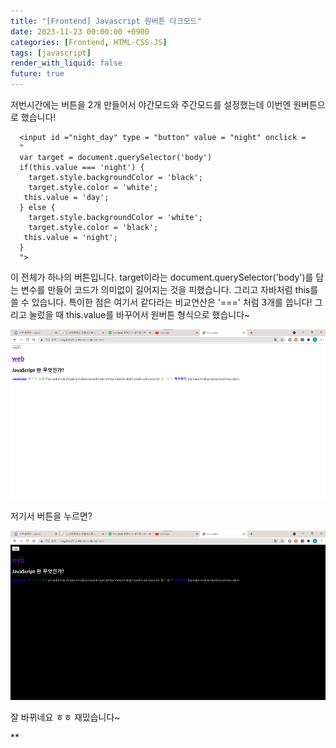 ```yaml
---
title: "[Frontend] Javascript 원버튼 다크모드"
date: 2023-11-23 00:00:00 +0900
categories: [Frontend, HTML-CSS-JS]
tags: [javascript]
render_with_liquid: false
future: true
---
```


저번시간에는 버튼을 2개 만들어서 야간모드와 주간모드를 설정했는데 이번엔 원버튼으로 했습니다!

```
  <input id ="night_day" type = "button" value = "night" onclick = 
  "
  var target = document.querySelector('body')
  if(this.value === 'night') {
    target.style.backgroundColor = 'black';
    target.style.color = 'white';  
   this.value = 'day';
  } else {
    target.style.backgroundColor = 'white';
    target.style.color = 'black';  
   this.value = 'night';
  }   
  ">
```

이 전체가 하나의 버튼입니다. target이라는 document.querySelector('body')를 담는 변수를 만들어 코드가 의미없이 길어지는 것을 피했습니다. 그리고 자바처럼 this를 쓸 수 있습니다. 특이한 점은 여기서 같다라는 비교연산은 '===' 처럼 3개를 씁니다! 그리고 눌렀을 때 this.value를 바꾸어서 원버튼 형식으로 했습니다~

![Desktop View](/assets/img/Frontend/HTML-CSS-JS/JS-One-Button/1.png)

저기서 버튼을 누르면?

![Desktop View](/assets/img/Frontend/HTML-CSS-JS/JS-One-Button/2.png)

잘 바뀌네요 ㅎㅎ 재밌습니다~

**<script>**영역에선 프로그래밍 언어처럼 쓸수 있죠? 이것을 통해서 간단한 문자열 배열을 만들어봤습니다.

```
    <script>
        var coworkers = ['egoing','egoing','egoing']
        document.write(coworkers)
        coworkers.push("\nddfdf")
        document.write(coworkers)
    </script>
```

여기는 sql처럼 문자열을 var로 합니다!그리고 출력문은 document.write()로 합니다! 파이썬에서 append()와 같은 역할을 하는 것은 push()입니다. 이러면 여기에 인자로 들어간 것이 마지막에 추가가 되죠!

![Desktop View](/assets/img/Frontend/HTML-CSS-JS/JS-One-Button/3.png)

잘 출력이 됩니다~

이번 시간에는 여기까지 하겠습니다!